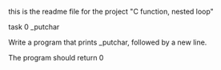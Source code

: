 this is the readme file for the project "C function, nested loop"

task 0 _putchar

Write a program that prints _putchar, followed by a new line.

The program should return 0

